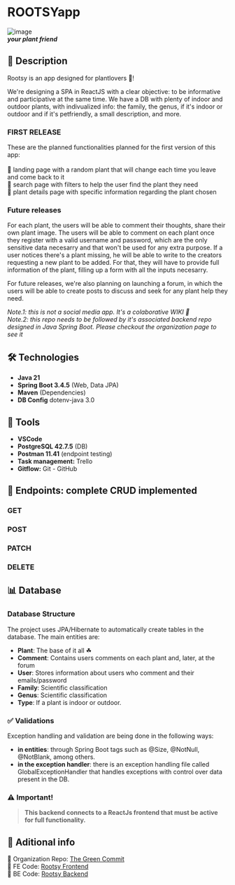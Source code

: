 # ROOTSYapp
![image](https://github.com/user-attachments/assets/e70a08c7-3357-4c66-89a8-b0fc380b9801)
<br>
***your plant friend***

## 📖 Description
Rootsy is an app designed for plantlovers 🌿! 

We're designing a SPA in ReactJS with a clear objective: to be informative and participative at the same time.
We have a DB with plenty of indoor and outdoor plants, with indivualized info: the family, the genus, if it's indoor or outdoor and if it's petfriendly, a small description, and more.

### FIRST RELEASE
These are the planned functionalities planned for the first version of this app: <br>
<br>
  🌱 landing page with a random plant that will change each time you leave and come back to it <br>
  🌱 search page with filters to help the user find the plant they need <br>
  🌱 plant details page with specific information regarding the plant chosen <br>

### Future releases
For each plant, the users will be able to comment their thoughts, share their own plant image.
The users will be able to comment on each plant once they register with a valid username and password, which are the only sensitive data necesarry and that won't be used for any extra purpose.
If a user notices there's a plant missing, he will be able to write to the creators requesting a new plant to be added. For that, they will have to provide full information of the plant, filling up a form with all the inputs necesarry.

For future releases, we're also planning on launching a forum, in which the users will be able to create posts to discuss and seek for any plant help they need.

*Note.1: this is not a social media app. It's a colaborative WIKI 📖* <br>
*Note.2: this repo needs to be followed by it's associated backend repo designed in Java Spring Boot. Please checkout the organization page to see it*

## 🛠️ Technologies
- **Java 21**  
- **Spring Boot 3.4.5** (Web, Data JPA)  
- **Maven** (Dependencies)
- **DB Config** dotenv-java 3.0

## 📌 Tools
- **VSCode**
- **PostgreSQL 42.7.5** (DB)
- **Postman 11.41** (endpoint testing)
- **Task management:** Trello
- **Gitflow:** Git - GitHub

## 📡 Endpoints: complete CRUD implemented
### GET
### POST
### PATCH
### DELETE

## 📊 Database

### Database Structure
The project uses JPA/Hibernate to automatically create tables in the database. The main entities are:

- **Plant**: The base of it all ☘
- **Comment**: Contains users comments on each plant and, later, at the forum
- **User**: Stores information about users who comment and their emails/password
- **Family**: Scientific classification
- **Genus**: Scientific classification
- **Type**: If a plant is indoor or outdoor.

### ✅ Validations
Exception handling and validation are being done in the following ways:
- **in entities**: through Spring Boot tags such as @Size, @NotNull, @NotBlank, among others.
- **in the exception handler**: there is an exception handling file called GlobalExceptionHandler that handles exceptions with control over data present in the DB.

### ⚠️ Important!
>**This backend connects to a ReactJs frontend that must be active for full functionality.** <br>


## 🔗 Aditional info
🌲 Organization Repo: [The Green Commit](https://github.com/The-Green-Commit) <br>
🎨 FE Code: [Rootsy Frontend](https://github.com/The-Green-Commit/Rootsy_FE) <br>
📂 BE Code: [Rootsy Backend](https://github.com/craft-coders-llc/commit-me-BE)

